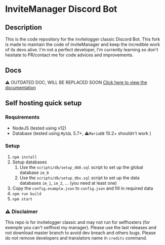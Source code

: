 # InviteManager Discord Bot

## Description

This is the code repository for the invitelogger classic Discord Bot. 
This fork is made to maintain the code of inviteManager and keep the incredible work of its devs alive. I'm not a perfect developer, I'm currently learning so don't hesitate to PR/contact me for code advices and improvements.

## Docs

⚠ OUTDATED DOC, WILL BE REPLACED SOON
[Click here to view the documentation](https://docs.invitemanager.co)

## Self hosting quick setup

### Requirements

- NodeJS (tested using v12)
- Database (tested using `MySQL` 5.7+, ⚠`MariaDB` 10.2+ shouldn't work )

### Setup

1. `npm install`
1. Setup databases
   1. Use the `scripts/db/setup_db0.sql` script to set up the global database `im_0`
   1. Use the `scripts/db/setup_dbx.sql` script to set up the data databases `im_1`, `im_2`, ... (you need at least one)
1. Copy the `config.example.json` to `config.json` and fill in required data
1. `npm run build`
1. `npm start`


### ⚠ Disclaimer

This repo is for invitelogger classic and may not run for selfhosters (for exemple you can't selfhost my manager).
Please use the last releases and not download master branch to avoid dev breach and others bugs.
Please do not remove developers and translators name in `credits` command.
